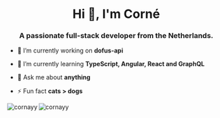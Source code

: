 <h1 align="center">Hi 👋, I'm Corné</h1>
<h3 align="center">A passionate full-stack developer from the Netherlands.</h3>

- 🔭 I’m currently working on **dofus-api**

- 🌱 I’m currently learning **TypeScript, Angular, React and GraphQL**

- 💬 Ask me about **anything**

- ⚡ Fun fact **cats > dogs**

<img align="left" src="https://github-readme-stats.vercel.app/api/top-langs/?username=cornayy&layout=compact&hide=html" alt="cornayy" />

<img align="center" src="https://github-readme-stats.vercel.app/api?username=cornayy&show_icons=true" alt="cornayy" />


